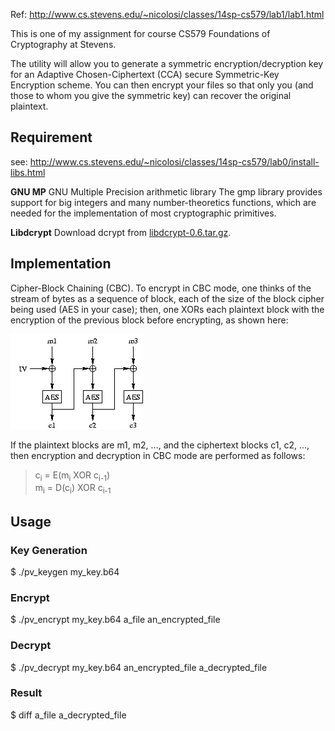 Ref: http://www.cs.stevens.edu/~nicolosi/classes/14sp-cs579/lab1/lab1.html

This is one of my assignment for course CS579 Foundations of Cryptography at Stevens.

<backquote>
The utility will allow you to generate a symmetric encryption/decryption key for an Adaptive Chosen-Ciphertext (CCA) secure Symmetric-Key Encryption scheme. You can then encrypt your files so that only you (and those to whom you give the symmetric key) can recover the original plaintext.
</backquote>

## Requirement

see: http://www.cs.stevens.edu/~nicolosi/classes/14sp-cs579/lab0/install-libs.html

__GNU MP__
GNU Multiple Precision arithmetic library
The gmp library provides support for big integers and many number-theoretics functions, which are needed for the implementation of most cryptographic primitives. 

__Libdcrypt__
Download dcrypt from [libdcrypt-0.6.tar.gz](http://www.cs.stevens.edu/~nicolosi/classes/14sp-cs579/lab0/libdcrypt-0.6.tar.gz).

## Implementation

Cipher-Block Chaining (CBC). To encrypt in CBC mode, one thinks of the stream of bytes as a sequence of block, each of the size of the block cipher being used (AES in your case); then, one XORs each plaintext block with the encryption of the previous block before encrypting, as shown here: 

![AES CBC-mode](CBC.gif)

If the plaintext blocks are m1, m2, ..., and the ciphertext blocks c1, c2, ..., then encryption and decryption in CBC mode are performed as follows:
<blockquote>
<p>
c<sub>i</sub> = E(m<sub>i</sub> XOR c<sub>i-1</sub>)<br>
m<sub>i</sub> = D(c<sub>i</sub>) XOR c<sub>i-1</sub>
</p></blockquote>

## Usage

### Key Generation
$ ./pv_keygen my_key.b64 

### Encrypt

$ ./pv_encrypt my_key.b64 a_file an_encrypted_file

### Decrypt

$ ./pv_decrypt my_key.b64 an_encrypted_file a_decrypted_file

### Result

$ diff a_file a_decrypted_file



